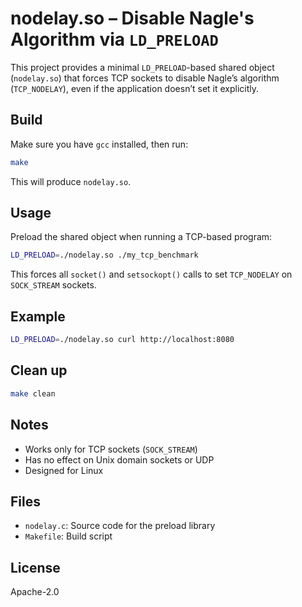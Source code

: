 # nodelay.so – Disable Nagle's Algorithm via `LD_PRELOAD`

This project provides a minimal `LD_PRELOAD`-based shared object (`nodelay.so`)
that forces TCP sockets to disable Nagle’s algorithm (`TCP_NODELAY`), even if
the application doesn’t set it explicitly.

## Build

Make sure you have `gcc` installed, then run:

```sh
make
```

This will produce `nodelay.so`.

## Usage

Preload the shared object when running a TCP-based program:

```sh
LD_PRELOAD=./nodelay.so ./my_tcp_benchmark
```

This forces all `socket()` and `setsockopt()` calls to set `TCP_NODELAY` on `SOCK_STREAM` sockets.

## Example

```sh
LD_PRELOAD=./nodelay.so curl http://localhost:8080
```

## Clean up

```sh
make clean
```

## Notes

- Works only for TCP sockets (`SOCK_STREAM`)
- Has no effect on Unix domain sockets or UDP
- Designed for Linux

## Files

- `nodelay.c`: Source code for the preload library
- `Makefile`: Build script

## License

Apache-2.0
